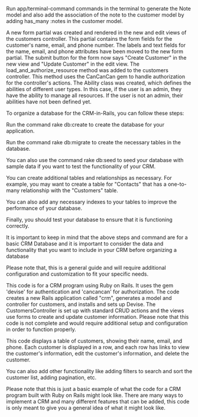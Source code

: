 Run app/terminal-command commands in the terminal to generate the Note model and also add the association of the note to the customer model by adding has_many :notes in the customer model.

A new form partial was created and rendered in the new and edit views of the customers controller. This partial contains the form fields for the customer's name, email, and phone number.
The labels and text fields for the name, email, and phone attributes have been moved to the new form partial.
The submit button for the form now says "Create Customer" in the new view and "Update Customer" in the edit view.
The load_and_authorize_resource method was added to the customers controller. This method uses the CanCanCan gem to handle authorization for the controller's actions.
The Ability class was created, which defines the abilities of different user types. In this case, if the user is an admin, they have the ability to manage all resources. If the user is not an admin, their abilities have not been defined yet.


To organize a database for the CRM-in-Rails, you can follow these steps:

Run the command rake db:create to create the database for your application.

Run the command rake db:migrate to create the necessary tables in the database.

You can also use the command rake db:seed to seed your database with sample data if you want to test the functionality of your CRM.

You can create additional tables and relationships as necessary. For example, you may want to create a table for "Contacts" that has a one-to-many relationship with the "Customers" table.

You can also add any necessary indexes to your tables to improve the performance of your database.

Finally, you should test your database to ensure that it is functioning correctly.

It is important to keep in mind that the above steps and command are for a basic CRM Database and it is important to consider the data and functionality that you want to include in your CRM before organizing a database

Please note that, this is a general guide and will require additional configuration and customization to fit your specific needs.

This code is for a CRM program using Ruby on Rails. It uses the gem 'devise' for authentication and 'cancancan' for authorization. The code creates a new Rails application called "crm", generates a model and controller for customers, and installs and sets up Devise. The CustomersController is set up with standard CRUD actions and the views use forms to create and update customer information.
Please note that this code is not complete and would require additional setup and configuration in order to function properly.

This code displays a table of customers, showing their name, email, and phone. Each customer is displayed in a row, and each row has links to view the customer's information, edit the customer's information, and delete the customer.

You can also add other functionality like adding filters to search and sort the customer list, adding pagination, etc.

Please note that this is just a basic example of what the code for a CRM program built with Ruby on Rails might look like. There are many ways to implement a CRM and many different features that can be added, this code is only meant to give you a general idea of what it might look like.

